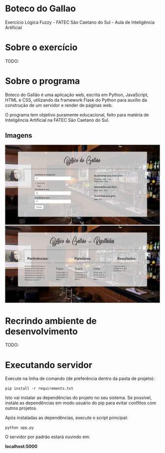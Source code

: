 # Boteco do Gallao
Exercício Lógica Fuzzy - FATEC São Caetano do Sul - Aula de Inteligência Artificial

# Sobre o exercício

TODO:

# Sobre o programa

Boteco do Gallão é uma aplicação web, escrita em Python, JavaScript, HTML
e CSS, utilizando da framework Flask do Python para auxílio da construção
de um servidor e render de páginas web.

O programa tem objetivo puramente educacional, feito para matéria de 
Inteligência Artificial na FATEC São Caetano do Sul.

## Imagens
![Tela inicial](print2.png)
![Relatório](print1.png)

# Recrindo ambiente de desenvolvimento

TODO:

# Executando servidor
Execute na linha de comando (de preferência dentro da pasta de projeto):

`pip install -r requirements.txt`

Isto vai instalar as dependências do projeto no seu sistema. Se possível, instale as dependências em modo usuário do pip para evitar conflitos com outros projetos.

Após instaladas as dependências, execute o script principal:

`python app.py`

O servidor por padrão estará ouvindo em:

**localhost:5000**
